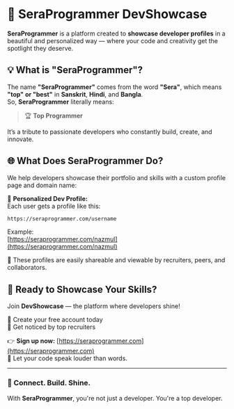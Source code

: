 # 🌟 SeraProgrammer DevShowcase

**SeraProgrammer** is a platform created to **showcase developer profiles** in a beautiful and personalized way — where your code and creativity get the spotlight they deserve.

## 💡 What is "SeraProgrammer"?

The name **"SeraProgrammer"** comes from the word **"Sera"**, which means **"top" or "best"** in **Sanskrit**, **Hindi**, and **Bangla**.  
So, **SeraProgrammer** literally means:  
> 🏆 **Top Programmer**

It’s a tribute to passionate developers who constantly build, create, and innovate.

## 🌐 What Does SeraProgrammer Do?

We help developers showcase their portfolio and skills with a custom profile page and domain name:

📂 **Personalized Dev Profile:**  
Each user gets a profile like this:

```bash
https://seraprogrammer.com/username
```

Example:  
[https://seraprogrammer.com/nazmul](https://seraprogrammer.com/nazmul)

🔗 These profiles are easily shareable and viewable by recruiters, peers, and collaborators.

## 🚀 Ready to Showcase Your Skills?

Join **DevShowcase** — the platform where developers shine!  

🔹 Create your free account today  
🔹 Get noticed by top recruiters  

👉 **Sign up now:** [https://seraprogrammer.com](https://seraprogrammer.com)  
🎯 Let your code speak louder than words.

---

### 🙌 Connect. Build. Shine.  
With **SeraProgrammer**, you're not just a developer. You're a top developer.
